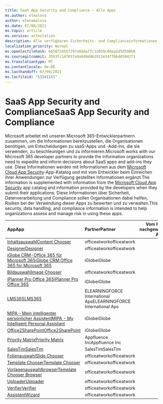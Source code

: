 ```yaml
---
title: SaaS App Security and Compliance – Alle Apps
ms.author: elmalova
author: elenamalova
ms.date: 07/08/2021
ms.topic: article
ms.service: attestation
description: Alle verfügbaren Sicherheits- und Complianceinformationen für alle SaaS-Apps.
localization_priority: Normal
ms.openlocfilehash: 665872455f297a8dda77c1a039c0daa2d5d590b8
ms.sourcegitcommit: 3583fc1d7037a9a9d9d463913e34ffbbd65042f1
ms.translationtype: MT
ms.contentlocale: de-DE
ms.lasthandoff: 07/09/2021
ms.locfileid: "53341141"
---
```

# <a name="saas-app-security-and-compliance"></a><span data-ttu-id="38b61-103">SaaS App Security and Compliance</span><span class="sxs-lookup"><span data-stu-id="38b61-103">SaaS App Security and Compliance</span></span>

<span data-ttu-id="38b61-104">Microsoft arbeitet mit unseren Microsoft 365-Entwicklerpartnern zusammen, um die Informationen bereitzustellen, die Organisationen benötigen, um Entscheidungen zu saaS-Apps und -Add-Ins, die sie verwenden, zu beschleunigen und zu informieren.</span><span class="sxs-lookup"><span data-stu-id="38b61-104">Microsoft works with our Microsoft 365 developer partners to provide the information organizations need to expedite and inform decisions about SaaS apps and add-ins they use.</span></span> <span data-ttu-id="38b61-105">Diese Informationen werden mit Informationen aus dem [Microsoft Cloud App Security](https://www.microsoft.com/en-us/enterprise-mobility-security/cloud-app-security)-App-Katalog und mit vom Entwickler beim Einreichen ihrer Anwendungen zur Verfügung gestellten Informationen ergänzt.</span><span class="sxs-lookup"><span data-stu-id="38b61-105">The information is supplemented with information from the [Microsoft Cloud App Security](https://www.microsoft.com/en-us/enterprise-mobility-security/cloud-app-security) app catalog and information provided by the developers when they submit their applications.</span></span> <span data-ttu-id="38b61-106">Diese Informationen über Sicherheit, Datenverarbeitung und Compliance sollen Organisationen dabei helfen, Risiken bei der Verwendung dieser Apps zu bewerten und zu verwalten.</span><span class="sxs-lookup"><span data-stu-id="38b61-106">This security, data handling, and compliance information is intended to help organizations assess and manage risk in using these apps.</span></span>

| <span data-ttu-id="38b61-107">**App**</span><span class="sxs-lookup"><span data-stu-id="38b61-107">**App**</span></span> | <span data-ttu-id="38b61-108">**Partner**</span><span class="sxs-lookup"><span data-stu-id="38b61-108">**Partner**</span></span> | <span data-ttu-id="38b61-109">**Vom Herausgeber nachgewiesen**</span><span class="sxs-lookup"><span data-stu-id="38b61-109">**Publisher Attested**</span></span> | <span data-ttu-id="38b61-110">**Zertifiziert**</span><span class="sxs-lookup"><span data-stu-id="38b61-110">**Certified**</span></span> |
|:--------|:------------|:----------------------:|:-------------:|
| [<span data-ttu-id="38b61-111">Inhaltsauswahl</span><span class="sxs-lookup"><span data-stu-id="38b61-111">Content Chooser</span></span>](./officeatwork-content-chooser.md) | <span data-ttu-id="38b61-112">officeatwork</span><span class="sxs-lookup"><span data-stu-id="38b61-112">officeatwork</span></span> | <span data-ttu-id="38b61-113">**✓**</span><span class="sxs-lookup"><span data-stu-id="38b61-113">**✓**</span></span> |  |
| [<span data-ttu-id="38b61-114">Designer</span><span class="sxs-lookup"><span data-stu-id="38b61-114">Designer</span></span>](./officeatwork-designer.md) | <span data-ttu-id="38b61-115">officeatwork</span><span class="sxs-lookup"><span data-stu-id="38b61-115">officeatwork</span></span> | <span data-ttu-id="38b61-116">**✓**</span><span class="sxs-lookup"><span data-stu-id="38b61-116">**✓**</span></span> |  |
| [<span data-ttu-id="38b61-117">iGlobe CRM-Office 365 für Microsoft 365</span><span class="sxs-lookup"><span data-stu-id="38b61-117">iGlobe CRM Office 365 for Microsoft 365</span></span>](./iglobe-crm-office-365-for-microsoft.md) | <span data-ttu-id="38b61-118">iGlobe</span><span class="sxs-lookup"><span data-stu-id="38b61-118">iGlobe</span></span> | <span data-ttu-id="38b61-119">**✓**</span><span class="sxs-lookup"><span data-stu-id="38b61-119">**✓**</span></span> |  |
| [<span data-ttu-id="38b61-120">Bildauswahl</span><span class="sxs-lookup"><span data-stu-id="38b61-120">Image Chooser</span></span>](./officeatwork-image-chooser.md) | <span data-ttu-id="38b61-121">officeatwork</span><span class="sxs-lookup"><span data-stu-id="38b61-121">officeatwork</span></span> | <span data-ttu-id="38b61-122">**✓**</span><span class="sxs-lookup"><span data-stu-id="38b61-122">**✓**</span></span> |  |
| [<span data-ttu-id="38b61-123">iPlanner Pro Office 365</span><span class="sxs-lookup"><span data-stu-id="38b61-123">iPlanner Pro Office 365</span></span>](./iglobe-iplanner-pro-office-365.md) | <span data-ttu-id="38b61-124">iGlobe</span><span class="sxs-lookup"><span data-stu-id="38b61-124">iGlobe</span></span> | <span data-ttu-id="38b61-125">**✓**</span><span class="sxs-lookup"><span data-stu-id="38b61-125">**✓**</span></span> |  |
| [<span data-ttu-id="38b61-126">LMS365</span><span class="sxs-lookup"><span data-stu-id="38b61-126">LMS365</span></span>](./elearningforce-international-aps-lms365.md) | <span data-ttu-id="38b61-127">ELEARNINGFORCE International Aps</span><span class="sxs-lookup"><span data-stu-id="38b61-127">ELEARNINGFORCE International Aps</span></span> | <span data-ttu-id="38b61-128">**✓**</span><span class="sxs-lookup"><span data-stu-id="38b61-128">**✓**</span></span> | <img alt="Certified application badge" src="../media/certified-badge.png" height="25" width="25" /> |
| [<span data-ttu-id="38b61-129">MIPA – Mein intelligenter persönlicher Assistent</span><span class="sxs-lookup"><span data-stu-id="38b61-129">MIPA - My Intelligent Personal Assistant</span></span>](./iglobe-mipa-my-intelligent-personal-assistant.md) | <span data-ttu-id="38b61-130">iGlobe</span><span class="sxs-lookup"><span data-stu-id="38b61-130">iGlobe</span></span> | <span data-ttu-id="38b61-131">**✓**</span><span class="sxs-lookup"><span data-stu-id="38b61-131">**✓**</span></span> |  |
| [<span data-ttu-id="38b61-132">Office2SharePoint</span><span class="sxs-lookup"><span data-stu-id="38b61-132">Office2SharePoint</span></span>](./iglobe-office2sharepoint.md) | <span data-ttu-id="38b61-133">iGlobe</span><span class="sxs-lookup"><span data-stu-id="38b61-133">iGlobe</span></span> | <span data-ttu-id="38b61-134">**✓**</span><span class="sxs-lookup"><span data-stu-id="38b61-134">**✓**</span></span> |  |
| [<span data-ttu-id="38b61-135">Priority Matrix</span><span class="sxs-lookup"><span data-stu-id="38b61-135">Priority Matrix</span></span>](./appfluence-inc-priority-matrix.md) | <span data-ttu-id="38b61-136">Appfluence Inc</span><span class="sxs-lookup"><span data-stu-id="38b61-136">Appfluence Inc</span></span> | <span data-ttu-id="38b61-137">**✓**</span><span class="sxs-lookup"><span data-stu-id="38b61-137">**✓**</span></span> | <img alt="Certified application badge" src="../media/certified-badge.png" height="25" width="25" /> |
| [<span data-ttu-id="38b61-138">SalesTim</span><span class="sxs-lookup"><span data-stu-id="38b61-138">SalesTim</span></span>](./salestim.md) | <span data-ttu-id="38b61-139">SalesTim</span><span class="sxs-lookup"><span data-stu-id="38b61-139">SalesTim</span></span> | <span data-ttu-id="38b61-140">**✓**</span><span class="sxs-lookup"><span data-stu-id="38b61-140">**✓**</span></span> |  |
| [<span data-ttu-id="38b61-141">Folienauswahl</span><span class="sxs-lookup"><span data-stu-id="38b61-141">Slide Chooser</span></span>](./officeatwork-slide-chooser.md) | <span data-ttu-id="38b61-142">officeatwork</span><span class="sxs-lookup"><span data-stu-id="38b61-142">officeatwork</span></span> | <span data-ttu-id="38b61-143">**✓**</span><span class="sxs-lookup"><span data-stu-id="38b61-143">**✓**</span></span> |  |
| [<span data-ttu-id="38b61-144">Template Chooser</span><span class="sxs-lookup"><span data-stu-id="38b61-144">Template Chooser</span></span>](./officeatwork-template-chooser.md) | <span data-ttu-id="38b61-145">officeatwork</span><span class="sxs-lookup"><span data-stu-id="38b61-145">officeatwork</span></span> | <span data-ttu-id="38b61-146">**✓**</span><span class="sxs-lookup"><span data-stu-id="38b61-146">**✓**</span></span> |  |
| [<span data-ttu-id="38b61-147">Vorlagenauswahlbrowser</span><span class="sxs-lookup"><span data-stu-id="38b61-147">Template Chooser Browser</span></span>](./officeatwork-template-chooser-browser.md) | <span data-ttu-id="38b61-148">officeatwork</span><span class="sxs-lookup"><span data-stu-id="38b61-148">officeatwork</span></span> | <span data-ttu-id="38b61-149">**✓**</span><span class="sxs-lookup"><span data-stu-id="38b61-149">**✓**</span></span> |  |
| [<span data-ttu-id="38b61-150">Uploader</span><span class="sxs-lookup"><span data-stu-id="38b61-150">Uploader</span></span>](./officeatwork-uploader.md) | <span data-ttu-id="38b61-151">officeatwork</span><span class="sxs-lookup"><span data-stu-id="38b61-151">officeatwork</span></span> | <span data-ttu-id="38b61-152">**✓**</span><span class="sxs-lookup"><span data-stu-id="38b61-152">**✓**</span></span> |  |
| [<span data-ttu-id="38b61-153">Verifier</span><span class="sxs-lookup"><span data-stu-id="38b61-153">Verifier</span></span>](./officeatwork-verifier.md) | <span data-ttu-id="38b61-154">officeatwork</span><span class="sxs-lookup"><span data-stu-id="38b61-154">officeatwork</span></span> | <span data-ttu-id="38b61-155">**✓**</span><span class="sxs-lookup"><span data-stu-id="38b61-155">**✓**</span></span> |  |
| [<span data-ttu-id="38b61-156">Assistent</span><span class="sxs-lookup"><span data-stu-id="38b61-156">Wizard</span></span>](./officeatwork-wizard.md) | <span data-ttu-id="38b61-157">officeatwork</span><span class="sxs-lookup"><span data-stu-id="38b61-157">officeatwork</span></span> | <span data-ttu-id="38b61-158">**✓**</span><span class="sxs-lookup"><span data-stu-id="38b61-158">**✓**</span></span> |  |
